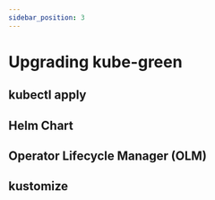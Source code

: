 ```yaml
---
sidebar_position: 3
---
```


# Upgrading kube-green

## kubectl apply


## Helm Chart


## Operator Lifecycle Manager (OLM)


## kustomize
